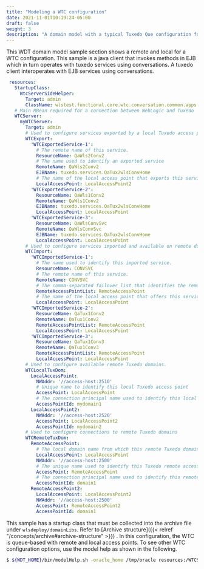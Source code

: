 ```yaml
---
title: "Modeling a WTC configuration"
date: 2021-11-01T10:19:24-05:00
draft: false
weight: 3
description: "A domain model with a typical Tuxedo Que configuration for a WebLogic Tuxedo Connector."
---
```


This WDT domain model sample section shows a remote and local for a WTC configuration. 
This sample is a java client that invokes methods in EJB which in turn operates with tuxedo services using conversations. A tuxedo client interoperates with EJB services using conversations.

```yaml
 resources:
   StartupClass:
     WtcServerSideHelper:
       Target: admin
       ClassName: wlstest.functional.core.wtc.conversation.common.apps.Helper.WtcServerSideHelperImpl
   # Main MBean required for a connection between WebLogic and Tuxedo
   WTCServer:
     myWTCServer:
       Target: admin
       # Used to configure services exported by a local Tuxedo access point.
       WTCExport:
         'WTCExportedService-1':
           # The remote name of this service.
           ResourceName: QaWls2Conv2
           # The name used to identify an exported service
           RemoteName: QaWls2Conv2
           EJBName: tuxedo.services.QaTux2wlsConvHome
           # The name of the local access point that exports this service.
           LocalAccessPoint: LocalAccessPoint2
         'WTCExportedService-2':
           ResourceName: QaWls1Conv2
           RemoteName: QaWls1Conv2
           EJBName: tuxedo.services.QaTux2wlsConvHome
           LocalAccessPoint: LocalAccessPoint
         'WTCExportedService-3':
           ResourceName: QaWlsConvSvc
           RemoteName: QaWlsConvSvc
           EJBName: tuxedo.services.QaTux2wlsConvHome
           LocalAccessPoint: LocalAccessPoint
       # Used to configure services imported and available on remote domains.
       WTCImport:
         'WTCImportedService-1':
           # The name used to identify this imported service.
           ResourceName: CONVSVC
           # The remote name of this service.
           RemoteName: CONVSVC
           # The comma-separated failover list that identifies the remote domain access points through which resources are imported.
           RemoteAccessPointList: RemoteAccessPoint
           # The name of the local access point that offers this service.
           LocalAccessPoint: LocalAccessPoint
         'WTCImportedService-2':
           ResourceName: QaTux1Conv2
           RemoteName: QaTux1Conv2
           RemoteAccessPointList: RemoteAccessPoint
           LocalAccessPoint: LocalAccessPoint
         'WTCImportedService-3':
           ResourceName: QaTux1Conv3
           RemoteName: QaTux1Conv3
           RemoteAccessPointList: RemoteAccessPoint
           LocalAccessPoint: LocalAccessPoint
       # Used to configure available remote Tuxedo domains.
       WTCLocalTuxDom:
         LocalAccessPoint:
           NWAddr: '//access-host:2510'
           # Unique name to identify this local Tuxedo access point
           AccessPoint: LocalAccessPoint
           # The connection principal name used to identify this local Tuxedo access point when attempting to establish a session connection with remote Tuxedo access points.
           AccessPointId: mydomain1
         LocalAccessPoint2:
           NWAddr: '//access-host:2520'
           AccessPoint: LocalAccessPoint2
           AccessPointId: mydomain2
       # Used to configure connections to remote Tuxedo domains
       WTCRemoteTuxDom:
         RemoteAccessPoint:
           # The local domain name from which this remote Tuxedo domain is reached.
           LocalAccessPoint: LocalAccessPoint
           NWAddr: '//access-host:2500'
           # The unique name used to identify this Tuxedo remote access point
           AccessPoint: RemoteAccessPoint
           # The connection principal name used to identify this remote domain access point when attempting to establish a session connection to local Tuxedo access points
           AccessPointId: domain1
         RemoteAccessPoint2:
           LocalAccessPoint: LocalAccessPoint2
           NWAddr: '//access-host:2500'
           AccessPoint: RemoteAccessPoint2
           AccessPointId: domain1

```
This sample has a startup class that must be collected into the archive file under `wlsdeploy/domainLibs`. Refer to [Archive structure]({{< relref "/concepts/archive#archive-structure" >}}) .
In this configuration, the WTC is queue-based with remote and local access points. To see other WTC configuration options, use the model help as shown in the following.

```bash
$ ${WDT_HOME}/bin/modelHelp.sh -oracle_home /tmp/oracle resources:/WTCServer
```
